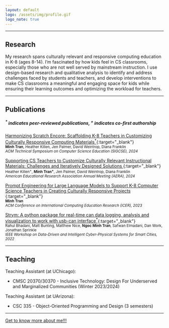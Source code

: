 ```yaml
---
layout: default
logo: /assets/img/profile.gif
logo_note: true
---
```


* * *
## Research

My research spans culturally relevant and responsive computing education in K-8 (ages 8-14).
I’m fascinated by how kids feel in CS classrooms, especially those who are not well served by mainstream instruction.
I use design-based research and qualitative analysis to identify and address challenges faced by students and teachers, and develop interventions to make CS classrooms a meaningful and engaging space for kids while ensuring their learning outcomes and optimizing the workload for teachers.

* * *
## Publications 

##### <sup>\*</sup> indicates peer-reviewed publications, <sup>+</sup> indicates co-first authorship

[Harmonizing Scratch Encore: Scaffolding K-8 Teachers in Customizing Culturally Responsive Computing Materials<sup>\*</sup>](/assets/papers/HSEchallenges.pdf){:target="_blank"}\
<sub>**Minh Tran**, Heather Killen, Jen Palmer, David Weintrop, Diana Franklin</sub>\
<sup>*ACM Technical Symposium on Computer Science Education (SIGCSE), 2024*</sup>

[Supporting CS Teachers to Customize Culturally Relevant Instructional Materials: Challenges and Iteratively Designed Solutions ](/assets/papers/HSEaera.pdf){:target="_blank"}\
<sub>Heather Killen<sup>+</sup>, **Minh Tran<sup>+</sup>**, Jen Palmer, David Weintrop, Diana Franklin</sub>\
<sup>*American Educational Research Association Annual Meeting (AERA), 2024*</sup>

[Prompt Engineering for Large Language Models to Support K-8 Computer Science Teachers in Creating Culturally Responsive Projects ](/assets/papers/GPTprompt_abstract.pdf){:target="_blank"}\
<sub>**Minh Tran**</sub>\
<sup>*ACM Conference on International Computing Education Research (ICER), 2023*</sup>

[Strym: A python package for real-time can data logging, analysis and visualization to work with usb-can interface<sup>\*</sup>](/assets/papers/strym.pdf){:target="_blank"}\
<sub>Rahul Bhadani, Matt Bunting, Matthew Nice, **Ngoc Minh Tran**, Safwan Elmadani, Dan Work, Jonathan Sprinkle</sub>\
<sup>*IEEE Workshop on Data-Driven and Intelligent Cyber-Physical Systems for Smart Cities, 2022*</sup>

* * *
## Teaching

Teaching Assistant (at UChicago):
* CMSC 20370/30370 - Inclusive Technology: Design For Underserved and Marginalized Communities (Winter 2023/2024)

Teaching Assistant (at UArizona):
* CSC 335 - Object-Oriented Programming and Design (3 semesters)

* * *
[Get to know more about me!!!](./about.html)